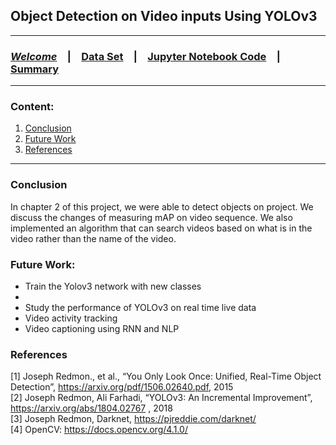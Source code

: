 
##  Object Detection on Video inputs Using YOLOv3

<HR>

### [**_Welcome_**](readme.md)&emsp;|&emsp;[Data Set](data-set.md)&emsp;|&emsp;[Jupyter Notebook Code](YOLOv3.ipynb)&emsp;|&emsp;[Summary](summary.md)
<HR>
  
### Content:
1. [Conclusion](#conclusion)
2. [Future Work](#future-work)
3. [References](#references)

<HR>

### Conclusion


In chapter 2 of this project, we were able to detect objects on project. We discuss the changes of measuring mAP on video sequence. We also implemented an algorithm that can search videos based on what is in the video rather than the name of the video.

### Future Work:
<ul>
  <li>Train the Yolov3 network with new classes<li>
  <li>Study the performance of YOLOv3 on real time live data</li>
  <li>Video activity tracking</li>
  <li>Video captioning using RNN and NLP </li>
</ul>

### References
[1] Joseph Redmon., et al., “You Only Look Once: Unified, Real-Time Object Detection”, https://arxiv.org/pdf/1506.02640.pdf, 2015 <br>
[2] Joseph Redmon, Ali Farhadi, “YOLOv3: An Incremental Improvement”, https://arxiv.org/abs/1804.02767 , 2018 <br>
[3] Joseph Redmon, Darknet, https://pjreddie.com/darknet/ <br>
[4] OpenCV: https://docs.opencv.org/4.1.0/ <br>
